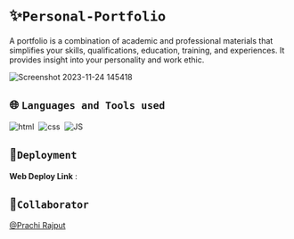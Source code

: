 # ✨`Personal-Portfolio`

A portfolio is a combination of academic and professional materials that simplifies your skills, qualifications, education, training, and experiences. It provides insight into your personality and work ethic.

![Screenshot 2023-11-24 145418](https://github.com/Prachi-Rajput/Personal-Portfolio/assets/113363553/c02f64ef-54b4-42a0-8088-dba66cd6e518)


## 🌐 `Languages and Tools used`
<div>
  <img src="https://skills.thijs.gg/icons?i=html" title="html" alt="html"/>&nbsp;
  <img src="https://skills.thijs.gg/icons?i=css" title="css" alt="css"/>&nbsp;
  <img src="https://skills.thijs.gg/icons?i=js" title="JS" alt="JS" />&nbsp;
 
</div>

## 🍁`Deployment`

**Web Deploy Link** :

## 🌟`Collaborator`
 [@Prachi Rajput](https://github.com/Prachi-Rajput)
